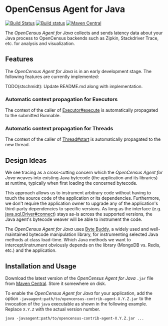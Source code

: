 # OpenCensus Agent for Java

[![Build Status][travis-image]][travis-url] [![Build status][appveyor-image]][appveyor-url] [![Maven Central][maven-image]][maven-url]

The *OpenCensus Agent for Java* collects and sends latency data about your Java process to
OpenCensus backends such as Zipkin, Stackdriver Trace, etc. for analysis and visualization.


## Features

The *OpenCensus Agent for Java* is in an early development stage. The following features are
currently implemented:

TODO(stschmidt): Update README.md along with implementation.


### Automatic context propagation for Executors

The context of the caller of [Executor#execute](https://docs.oracle.com/javase/8/docs/api/java/util/concurrent/Executor.html#execute-java.lang.Runnable-)
is automatically propagated to the submitted Runnable.


### Automatic context propagation for Threads

The context of the caller of [Thread#start](https://docs.oracle.com/javase/8/docs/api/java/lang/Thread.html#start--)
is automatically propagated to the new thread.


## Design Ideas

We see tracing as a cross-cutting concern which the *OpenCensus Agent for Java* weaves into
existing Java bytecode (the application and its libraries) at runtime, typically when first loading
the concerned bytecode.

This approach allows us to instrument arbitrary code without having to touch the source code of the
application or its dependencies. Furthermore, we don't require the application owner to upgrade any
of the application's third-party dependencies to specific versions. As long as the interface (e.g.
[java.sql.Driver#connect](https://docs.oracle.com/javase/8/docs/api/java/sql/Driver.html#connect-java.lang.String-java.util.Properties-))
stays as-is across the supported versions, the Java agent's bytecode weaver will be able to
instrument the code.

The *OpenCensus Agent for Java* uses [Byte Buddy](http://bytebuddy.net/), a widely used and
well-maintained bytecode manipulation library, for instrumenting selected Java methods at class
load-time. Which Java methods we want to intercept/instrument obviously depends on the library
(MongoDB vs. Redis, etc.) and the application.


## Installation and Usage

Download the latest version of the *OpenCensus Agent for Java* `.jar` file
from [Maven Central][maven-url]. Store it somewhere on disk.

To enable the *OpenCensus Agent for Java* for your application, add the option
`-javaagent:path/to/opencensus-contrib-agent-X.Y.Z.jar` to the invocation of the `java`
executable as shown in the following example. Replace `X.Y.Z` with the actual version number.

```shell
java -javaagent:path/to/opencensus-contrib-agent-X.Y.Z.jar ...
```

[travis-image]: https://travis-ci.org/census-instrumentation/opencensus-java.svg?branch=master
[travis-url]: https://travis-ci.org/census-instrumentation/opencensus-java
[appveyor-image]: https://ci.appveyor.com/api/projects/status/hxthmpkxar4jq4be/branch/master?svg=true
[appveyor-url]: https://ci.appveyor.com/project/instrumentationjavateam/opencensus-java/branch/master
[maven-image]: https://maven-badges.herokuapp.com/maven-central/io.opencensus/opencensus-contrib-agent/badge.svg
[maven-url]: https://maven-badges.herokuapp.com/maven-central/io.opencensus/opencensus-contrib-agent
